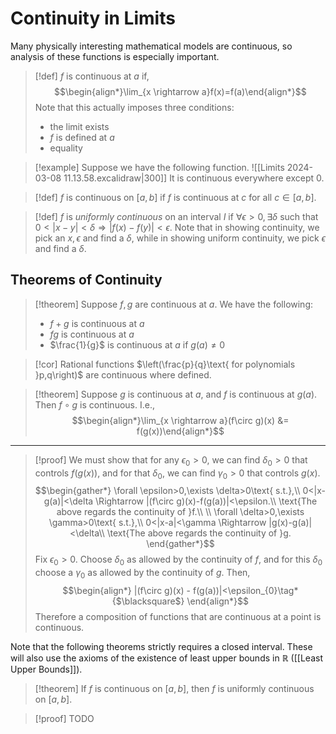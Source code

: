 # Continuity in Limits
Many physically interesting mathematical models are continuous, so analysis of these functions is especially important.

>[!def]
>$f$ is continuous at $a$ if,
>$$\begin{align*}\lim_{x \rightarrow a}f(x)=f(a)\end{align*}$$
>Note that this actually imposes three conditions:
>- the limit exists
>- $f$ is defined at $a$
>- equality

>[!example]
>Suppose we have the following function.
>![[Limits 2024-03-08 11.13.58.excalidraw|300]]
>It is continuous everywhere except $0$.

>[!def]
>$f$ is continuous on $[a,b]$ if $f$ is continuous at $c$ for all $c\in[a,b]$.

>[!def]
>$f$ is *uniformly continuous* on an interval $I$ if $\forall \epsilon>0, \exists \delta$ such that $0<|x-y|<\delta \Rightarrow |f(x)-f(y)|<\epsilon$.
>Note that in showing continuity, we pick an $x,\epsilon$ and find a $\delta$, while in showing uniform continuity, we pick $\epsilon$ and find a $\delta$.
## Theorems of Continuity
>[!theorem]
>Suppose $f,g$ are continuous at $a$.
>We have the following:
>- $f+g$ is continuous at $a$
>- $fg$ is continuous at $a$
>- $\frac{1}{g}$ is continuous at $a$ if $g(a)\ne 0$

>[!cor]
>Rational functions $\left(\frac{p}{q}\text{ for polynomials }p,q\right)$ are continuous where defined.

>[!theorem]
>Suppose $g$ is continuous at $a$, and $f$ is continuous at $g(a)$.
>Then $f\circ g$ is continuous.
>I.e.,
>$$\begin{align*}\lim_{x \rightarrow a}(f\circ g)(x) &= f(g(x))\end{align*}$$
---
>[!proof]
>We must show that for any $\epsilon_{0}>0$, we can find $\delta_{0}>0$ that controls $f(g(x))$, and for that $\delta_{0}$, we can find $\gamma_{0}>0$ that controls $g(x)$.
> $$\begin{gather*}
> \forall \epsilon>0,\exists \delta>0\text{ s.t.},\\
> 0<|x-g(a)|<\delta \Rightarrow |(f\circ g)(x)-f(g(a))|<\epsilon.\\
> \text{The above regards the continuity of }f.\\
> \\
> \forall \delta>0,\exists \gamma>0\text{ s.t.},\\
> 0<|x-a|<\gamma \Rightarrow |g(x)-g(a)|<\delta\\
> \text{The above regards the continuity of }g.
> \end{gather*}$$
> Fix $\epsilon_{0}>0$. Choose $\delta_{0}$ as allowed by the continuity of $f$, and for this $\delta_{0}$ choose a $\gamma_{0}$ as allowed by the continuity of $g$.
> Then,
> $$\begin{align*}
> |(f\circ g)(x) - f(g(a))|<\epsilon_{0}\tag*{$\blacksquare$}
> \end{align*}$$
> Therefore a composition of functions that are continuous at a point is continuous.

Note that the following theorems strictly requires a closed interval. These will also use the axioms of the existence of least upper bounds in $\mathbb{R}$ ([[Least Upper Bounds]]).

>[!theorem]
>If $f$ is continuous on $[a,b]$, then $f$ is uniformly continuous on $[a,b]$.

>[!proof]
>TODO

